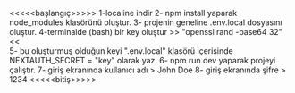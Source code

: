 <<<<<başlangıç>>>>>
1-localine indir
2- npm install yaparak node_modules klasörünü oluştur.
3- projenin geneline .env.local dosyasını oluştur.
4-terminalde (bash) bir key oluştur >> "openssl rand -base64 32" <<   
5- bu oluşturmuş olduğun keyi ".env.local" klasörü içerisinde NEXTAUTH_SECRET = "key" olarak yaz.
6- npm run dev yaparak projeyi çalıştır.
7- giriş ekranında  kullanıcı adı > John Doe
8- giriş ekranında şifre > 1234
<<<<<bitiş>>>>>
